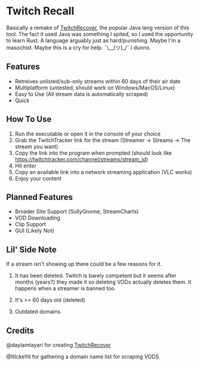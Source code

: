 # Twitch Recall
Basically a remake of [TwitchRecover](https://github.com/TwitchRecover/TwitchRecover), the popular Java lang version of this tool. The fact it used Java was something I spited, so I used the opportunity to learn Rust. A language arguably just as hard/punishing. Maybe I'm a masochist. Maybe this is a cry for help. ¯\\__(ツ)_/¯ I dunno.

## Features
- Retreives unlisted/sub-only streams within 60 days of their air date
- Multiplatform (untested, should work on Windows/MacOS/Linux)
- Easy to Use (All stream data is automatically scraped)
- Quick

## How To Use
1. Run the executable or open it in the console of your choice
2. Grab the TwitchTracker link for the stream (Streamer -> Streams -> The stream you want)
3. Copy the link into the program when prompted (should look like https://twitchtracker.com/channel/streams/stream_id)
4. Hit enter
5. Copy an available link into a network streaming application (VLC works)
6. Enjoy your content

## Planned Features
- Broader Site Support (SullyGnome, StreamCharts)
- VOD Downloading
- Clip Support
- GUI (Likely Not)

## Lil' Side Note
If a stream isn't showing up there could be a few reasons for it.
1. It has been deleted. Twitch is barely competent but it seems after months (years?) they made it so deleting VODs actually deletes them. It happens when a streamer is banned too.

2. It's >= 60 days old (deleted)
2. Outdated domains

## Credits
@daylamtayari for creating [TwitchRecover](https://github.com/TwitchRecover/TwitchRecover)

@ItIckeYd for gathering a domain name list for scraping VODS